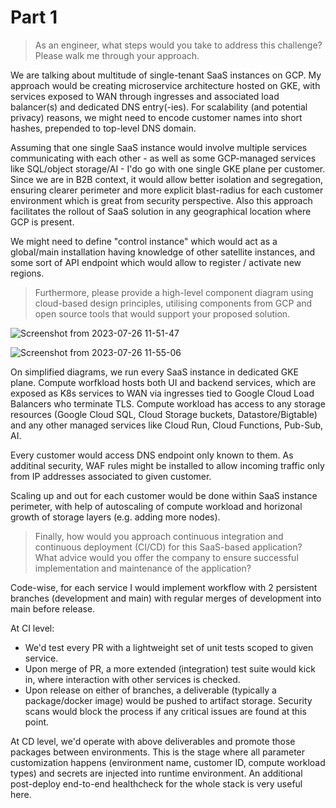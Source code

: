 # Part 1

> As an engineer, what steps would you take to address this challenge? Please walk me through your approach.

We are talking about multitude of single-tenant SaaS instances on GCP.
My approach would be creating microservice architecture hosted on GKE, with services exposed to WAN through ingresses and associated load balancer(s) and dedicated DNS entry(-ies). For scalability (and potential privacy) reasons, we might need to encode customer names into short hashes, prepended to top-level DNS domain.

Assuming that one single SaaS instance would involve multiple services communicating with each other - as
well as some GCP-managed services like SQL/object storage/AI - I'do go with one single GKE plane per customer.
Since we are in B2B context, it would allow better isolation and segregation, ensuring clearer perimeter and more explicit blast-radius for each customer environment which is great from security perspective.
Also this approach facilitates the rollout of SaaS solution in any geographical location where GCP is present.

We might need to define "control instance" which would act as a global/main installation having knowledge of other satellite instances, and some sort of API endpoint which would allow to register / activate new regions.

> Furthermore, please provide a high-level component diagram using cloud-based design principles, utilising components from GCP and open source tools that would support your proposed solution.

![Screenshot from 2023-07-26 11-51-47](https://github.com/cdgz/fiskil-tech-test/assets/734701/47de72d0-02e1-4027-b228-4ab5ee0c7164)

![Screenshot from 2023-07-26 11-55-06](https://github.com/cdgz/fiskil-tech-test/assets/734701/f7fa2662-a82f-4929-a587-14157cd67a11)

On simplified diagrams, we run every SaaS instance in dedicated GKE plane. Compute worfkload hosts both UI and backend services, which are exposed as K8s services to WAN via ingresses tied to Google Cloud Load Balancers who terminate TLS. Compute workload has access to any storage resources (Google Cloud SQL, Cloud Storage buckets, Datastore/Bigtable) and any other managed services like Cloud Run, Cloud Functions, Pub-Sub, AI.

Every customer would access DNS endpoint only known to them. As additinal security, WAF rules might be installed to allow incoming traffic only from IP addresses associated to given customer.

Scaling up and out for each customer would be done within SaaS instance perimeter, with help of autoscaling of compute workload and horizonal growth of storage layers (e.g. adding more nodes).

> Finally, how would you approach continuous integration and continuous deployment (CI/CD) for this SaaS-based application? What advice would you offer the company to ensure successful implementation and maintenance of the application?

Code-wise, for each service I would implement workflow with 2 persistent branches (development and main) with regular merges of development into main before release.

At CI level: 
- We'd test every PR with a lightweight set of unit tests scoped to given service.
- Upon merge of PR, a more extended (integration) test suite would kick in, where interaction with other services is checked.
- Upon release on either of branches, a deliverable (typically a package/docker image) would be pushed to artifact storage. Security scans would block the process if any critical issues are found at this point.

At CD level, we'd operate with above deliverables and promote those packages between environments. This is the stage where all parameter customization happens (environment name, customer ID, compute workload types) and secrets are injected into runtime environment. An additional post-deploy end-to-end healthcheck for the whole stack is very useful here.
